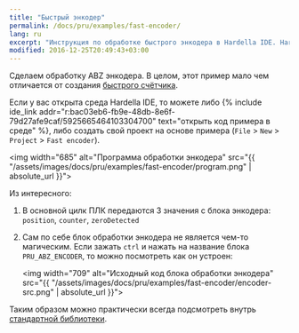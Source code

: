 ```yaml
---
title: "Быстрый энкодер"
permalink: /docs/pru/examples/fast-encoder/
lang: ru
excerpt: "Инструкция по обработке быстрого энкодера в Hardella IDE. Hardella это среда для программирования ПЛК на языках группы 61131 (ST и т.п.)"
modified: 2016-12-25T20:49:43+03:00
---
```


Сделаем обработку ABZ энкодера. В целом, этот пример мало чем отличается от создания [быстрого счётчика](/docs/pru/examples/fast-counter/).

Если у вас открыта среда Hardella IDE, то можете либо
{% include ide_link addr="r:bac03eb6-fb9e-48db-8e6f-79d27afe9caf/5925665464103304700" text="открыть код примера в среде" %}, либо создать свой проект на основе примера (`File` > `New` > `Project` > `Fast encoder`).

<img width="685" alt="Программа обработки энкодера" src="{{ "/assets/images/docs/pru/examples/fast-encoder/program.png" | absolute_url }}">

Из интересного:
  1. В основной цилк ПЛК передаются 3 значения с блока энкодера: `position`, `counter`, `zeroDetected`
  
  1. Сам по себе блок обработки энкодера не является чем-то магическим. Если зажать `ctrl` и нажать на название блока `PRU_ABZ_ENCODER`, то можно посмотреть как он устроен:
  
     <img width="709" alt="Исходный код блока обработки энкодера" src="{{ "/assets/images/docs/pru/examples/fast-encoder/encoder-src.png" | absolute_url }}">

Таким образом можно практически всегда подсмотреть внутрь [стандартной библиотеки](/docs/pru/standard-library/).